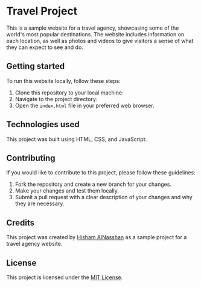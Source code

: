 # Travel Project

This is a sample website for a travel agency, showcasing some of the world's most popular destinations. The website includes information on each location, as well as photos and videos to give visitors a sense of what they can expect to see and do.

## Getting started

To run this website locally, follow these steps:

1. Clone this repository to your local machine: 
2. Navigate to the project directory:
3. Open the `index.html` file in your preferred web browser.

## Technologies used

This project was built using HTML, CSS, and JavaScript.

## Contributing

If you would like to contribute to this project, please follow these guidelines:

1. Fork the repository and create a new branch for your changes.
2. Make your changes and test them locally.
3. Submit a pull request with a clear description of your changes and why they are necessary.

## Credits

This project was created by [Hisham AlNasshan](https://github.com/hishammpsnhn) as a sample project for a travel agency website.

## License

This project is licensed under the [MIT License](LICENSE).
